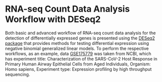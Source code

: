 # RNA-seq Count Data Analysis Workflow with DESeq2
Both basic and advanced workflow of RNA-seq count data analysis for the detection of differentially expressed genes is presented using the [DESeq2 package](https://www.bioconductor.org/packages/release/bioc/html/DESeq2.html) that provides methods for testing differential expression using negative binomial generalized linear models. To perform the respective workflows, as an example, data [GSE175779](https://www.ncbi.nlm.nih.gov/geo/query/acc.cgi) was taken from NCBI, which has experiment title: Characterization of the SARS-CoV-2 Host Response in Primary Human Airway Epithelial Cells from Aged Individuals, Organism: Homo sapiens, Experiment type: Expression profiling by high throughput sequencing.
